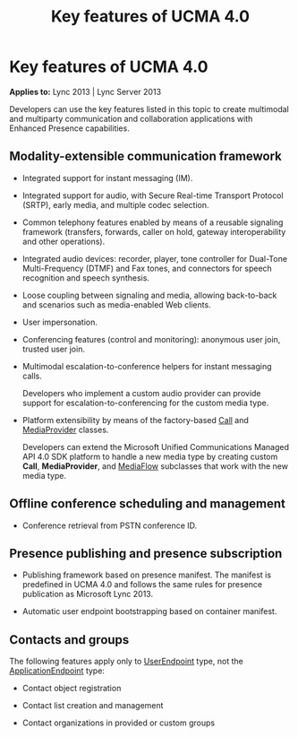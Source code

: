 ﻿---
title: Key features of UCMA 4.0
TOCTitle: Key features of UCMA 4.0
ms:assetid: 7d496be2-794a-4989-82a6-51cb840b964d
ms:mtpsurl: https://msdn.microsoft.com/library/Dn465947(v=office.15)
ms:contentKeyID: 57102440
ms.date: 07/25/2014
mtps_version: v=office.15
---

# Key features of UCMA 4.0


**Applies to:** Lync 2013 | Lync Server 2013

 

Developers can use the key features listed in this topic to create multimodal and multiparty communication and collaboration applications with Enhanced Presence capabilities.

## Modality-extensible communication framework

  - Integrated support for instant messaging (IM).

  - Integrated support for audio, with Secure Real-time Transport Protocol (SRTP), early media, and multiple codec selection.

  - Common telephony features enabled by means of a reusable signaling framework (transfers, forwards, caller on hold, gateway interoperability and other operations).

  - Integrated audio devices: recorder, player, tone controller for Dual-Tone Multi-Frequency (DTMF) and Fax tones, and connectors for speech recognition and speech synthesis.

  - Loose coupling between signaling and media, allowing back-to-back and scenarios such as media-enabled Web clients.

  - User impersonation.

  - Conferencing features (control and monitoring): anonymous user join, trusted user join.

  - Multimodal escalation-to-conference helpers for instant messaging calls.
    
    Developers who implement a custom audio provider can provide support for escalation-to-conferencing for the custom media type.

  - Platform extensibility by means of the factory-based [Call](https://msdn.microsoft.com/library/hh384235\(v=office.15\)) and [MediaProvider](https://msdn.microsoft.com/library/hh383767\(v=office.15\)) classes.
    
    Developers can extend the Microsoft Unified Communications Managed API 4.0 SDK platform to handle a new media type by creating custom **Call**, **MediaProvider**, and [MediaFlow](https://msdn.microsoft.com/library/hh366262\(v=office.15\)) subclasses that work with the new media type.

## Offline conference scheduling and management

  - Conference retrieval from PSTN conference ID.

## Presence publishing and presence subscription

  - Publishing framework based on presence manifest. The manifest is predefined in UCMA 4.0 and follows the same rules for presence publication as Microsoft Lync 2013.

  - Automatic user endpoint bootstrapping based on container manifest.

## Contacts and groups

The following features apply only to [UserEndpoint](https://msdn.microsoft.com/library/hh348819\(v=office.15\)) type, not the [ApplicationEndpoint](https://msdn.microsoft.com/library/hh384825\(v=office.15\)) type:

  - Contact object registration

  - Contact list creation and management

  - Contact organizations in provided or custom groups

